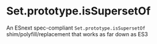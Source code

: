 # Set.prototype.isSupersetOf
An ESnext spec-compliant `Set.prototype.isSupersetOf` shim/polyfill/replacement that works as far down as ES3
